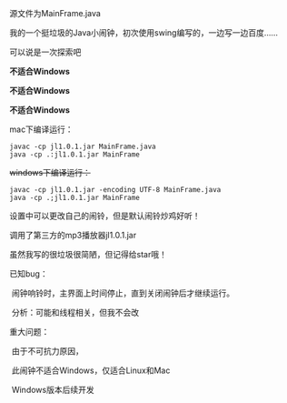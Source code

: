 源文件为MainFrame.java

我的一个挺垃圾的Java小闹钟，初次使用swing编写的，一边写一边百度……

可以说是一次探索吧

**不适合Windows**

**不适合Windows**

**不适合Windows**

mac下编译运行：

```shell
javac -cp jl1.0.1.jar MainFrame.java
java -cp .:jl1.0.1.jar MainFrame
```

~~windows下编译运行：~~

```shell
javac -cp jl1.0.1.jar -encoding UTF-8 MainFrame.java
java -cp .;jl1.0.1.jar MainFrame
```

设置中可以更改自己的闹铃，但是默认闹铃炒鸡好听！

调用了第三方的mp3播放器jl1.0.1.jar

虽然我写的很垃圾很简陋，但记得给star哦！

已知bug：

​	闹钟响铃时，主界面上时间停止，直到关闭闹钟后才继续运行。

​	分析：可能和线程相关，但我不会改

重大问题：

​	由于不可抗力原因，

​	此闹钟不适合Windows，仅适合Linux和Mac

​	Windows版本后续开发

